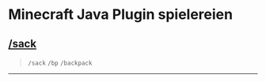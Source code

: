 # Minecraft Java Plugin spielereien

## [/sack](https://github.com/dr-woitschek/spielkiste/tree/master/minecraft.java/)

> `/sack`
> `/bp`
> `/backpack`

---
